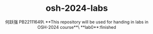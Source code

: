 # <center>osh-2024-labs
<center>何跃强 PB22111649\
**This repository will be used for handing in labs in OSH-2024 course**\
**lab0**:finished
